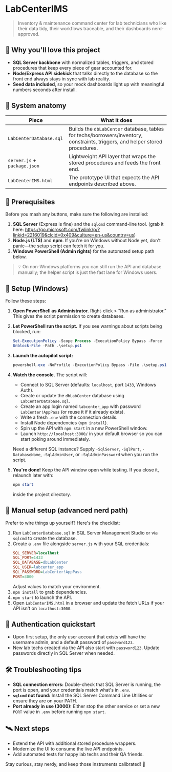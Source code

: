 # LabCenterIMS

> Inventory & maintenance command center for lab technicians who like their data tidy, their workflows traceable, and their dashboards nerd-approved.

## 🧪 Why you'll love this project
- **SQL Server backbone** with normalized tables, triggers, and stored procedures that keep every piece of gear accounted for.
- **Node/Express API sidekick** that talks directly to the database so the front end always stays in sync with lab reality.
- **Seed data included**, so your mock dashboards light up with meaningful numbers seconds after install.

## 🧬 System anatomy
| Piece | What it does |
| --- | --- |
| `LabCenterDatabase.sql` | Builds the `dbLabCenter` database, tables for techs/borrowers/inventory, constraints, triggers, and helper stored procedures. |
| `server.js` + `package.json` | Lightweight API layer that wraps the stored procedures and feeds the front end. |
| `LabCenterIMS.html` | The prototype UI that expects the API endpoints described above. |

## 🧰 Prerequisites
Before you mash any buttons, make sure the following are installed:

1. **SQL Server** (Express is fine) and the `sqlcmd` command-line tool. (grab it here: https://go.microsoft.com/fwlink/p/?linkid=2216019&clcid=0x409&culture=en-us&country=us)
2. **Node.js (LTS)** and **npm**. If you're on Windows without Node yet, don't panic—the setup script can fetch it for you.
3. **Windows PowerShell (Admin rights)** for the automated setup path below.

> 💡 On non-Windows platforms you can still run the API and database manually; the helper script is just the fast lane for Windows users.

## 🚀 Setup (Windows)
Follow these steps:

1. **Open PowerShell as Administrator.** Right-click > "Run as administrator." This gives the script permission to create databases.
2. **Let PowerShell run the script.** If you see warnings about scripts being blocked, run:
   ```powershell
   Set-ExecutionPolicy -Scope Process -ExecutionPolicy Bypass -Force
   Unblock-File -Path .\setup.ps1
   ```
3. **Launch the autopilot script:**
   ```powershell
   powershell.exe -NoProfile -ExecutionPolicy Bypass -File .\setup.ps1
   ```
4. **Watch the console.** The script will:
   - Connect to SQL Server (defaults: `localhost`, port `1433`, Windows Auth).
   - Create or update the `dbLabCenter` database using `LabCenterDatabase.sql`.
   - Create an app login named `labcenter_app` with password `LabCenter!AppPass` (or reuse it if it already exists).
   - Write a fresh `.env` with the connection details.
   - Install Node dependencies (`npm install`).
   - Spin up the API with `npm start` in a new PowerShell window.
   - Launch `http://localhost:3000/` in your default browser so you can start poking around immediately.

   Need a different SQL instance? Supply `-SqlServer`, `-SqlPort`, `-DatabaseName`, `-SqlAdminUser`, or `-SqlAdminPassword` when you run the script.

5. **You're done!** Keep the API window open while testing. If you close it, relaunch later with:
   ```powershell
   npm start
   ```
   inside the project directory.

## 🧗 Manual setup (advanced nerd path)
Prefer to wire things up yourself? Here's the checklist:

1. Run `LabCenterDatabase.sql` in SQL Server Management Studio or via `sqlcmd` to create the database.
2. Create a `.env` file alongside `server.js` with your SQL credentials:
   ```ini
   SQL_SERVER=localhost
   SQL_PORT=1433
   SQL_DATABASE=dbLabCenter
   SQL_USER=labcenter_app
   SQL_PASSWORD=LabCenter!AppPass
   PORT=3000
   ```
   Adjust values to match your environment.
3. `npm install` to grab dependencies.
4. `npm start` to launch the API.
5. Open `LabCenterIMS.html` in a browser and update the fetch URLs if your API isn't on `localhost:3000`.

## 🔐 Authentication quickstart
- Upon first setup, the only user account that exists will have the username admin, and a default password of `password123`.
- New lab techs created via the API also start with `password123`. Update passwords directly in SQL Server when needed.

## 🛠️ Troubleshooting tips
- **SQL connection errors:** Double-check that SQL Server is running, the port is open, and your credentials match what's in `.env`.
- **`sqlcmd` not found:** Install the SQL Server Command Line Utilities or ensure they are on your PATH.
- **Port already in use (3000):** Either stop the other service or set a new `PORT` value in `.env` before running `npm start`.

## 🛰️ Next steps
- Extend the API with additional stored procedure wrappers.
- Modernize the UI to consume the live API endpoints.
- Add automated tests for happy lab techs and their QA friends.

Stay curious, stay nerdy, and keep those instruments calibrated! 🧪
